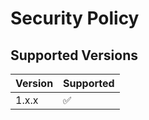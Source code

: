 # Security Policy

## Supported Versions

| Version | Supported          |
| ------- | ------------------ |
| 1.x.x  | :white_check_mark: |
